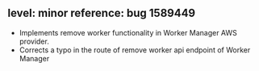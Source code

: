 level: minor
reference: bug 1589449
---
* Implements remove worker functionality in Worker Manager AWS provider.
* Corrects a typo in the route of remove worker api endpoint of Worker Manager